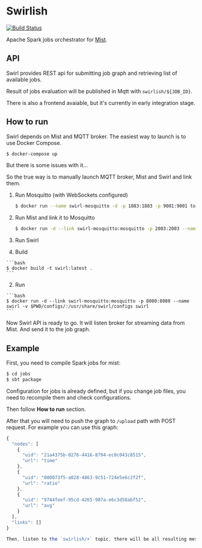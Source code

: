 # Swirlish

[![Build Status](https://travis-ci.org/KineticCookie/swirlish.svg?branch=dev)](https://travis-ci.org/KineticCookie/swirlish)

Apache Spark jobs orchestrator for [Mist](https://github.com/Hydrospheredata/mist).

## API
Swirl provides REST api for submitting job graph and retrieving list of
available jobs.

Result of jobs evaluation will be published in Mqtt with `swirlish/${JOB_ID}`.

There is also a frontend avaiable, but it's currently in early integration stage.

## How to run
Swirl depends on Mist and MQTT broker. The easiest way to launch is to use Docker Compose.

```bash
$ docker-compose up
```
But there is some issues with it...

So the true way is to manually launch MQTT broker, Mist and Swirl and link them.

1. Run Mosquitto (with WebSockets configured)

    ```bash
    $ docker run --name swirl-mosquitto -d -p 1883:1883 -p 9001:9001 toke/mosquitto
    ```

2. Run Mist and link it to Mosquitto

    ```bash
    $ docker run -d --link swirl-mosquitto:mosquitto -p 2003:2003 --name swirl-mist -v  $PWD/jobs/target/scala-2.11/:/jobs -v $PWD/configs/:/usr/share/mist/configs -v $PWD/configs/twitter4j.properties:/usr/share/spark/conf/twitter4j.properties -t hydrosphere/mist:master-2.0.0 mist
    ```

3. Run Swirl

  1. Build
  
    ```bash
    $ docker build -t swirl:latest .
    ```

  2. Run
  
    ```bash
    $ docker run -d --link swirl-mosquitto:mosquitto -p 8080:8080 --name swirl -v $PWD/configs/:/usr/share/swirl/configs swirl
    ```

Now Swirl API is ready to go.
It will listen broker for streaming data from Mist.
And send it to the job graph.

## Example
First, you need to compile Spark jobs for mist:

```bash
$ cd jobs
$ sbt package
```

Configuration for jobs is already defined, but if you change job files,
you need to recompile them and check configurations.

Then follow **How to run** section.

After that you will need to push the graph to `/upload` path with POST request.
For example you can use this graph:
```javascript
{
  "nodes": [
    {
      "uid": "21a4375b-0276-4416-8794-ec0c043c8515",
      "url": "time"
    },
    {
      "uid": "080073f5-a028-4863-9c51-724e5e6c2f2f",
      "url": "ratio"
    },
    {
      "uid": "9744feef-95cd-4265-907a-e6c3d58abf52",
      "url": "avg"
    }
  ],
  "links": []
}

Then, listen to the `swirlish/+` topic, there will be all resulting messages.
```

